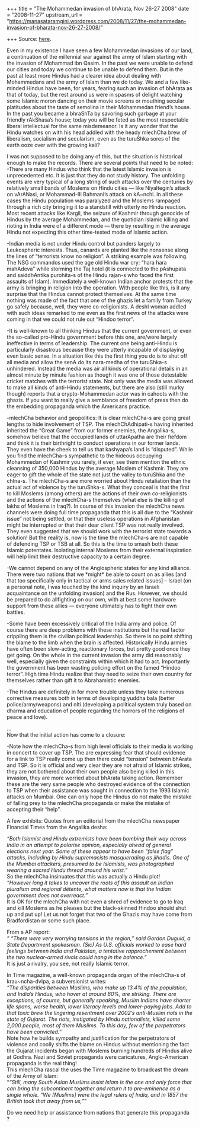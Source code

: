 +++
title = "The Mohammedan invasion of bhArata, Nov 26-27 2008"
date = "2008-11-27"
upstream_url = "https://manasataramgini.wordpress.com/2008/11/27/the-mohammedan-invasion-of-bharata-nov-26-27-2008/"

+++
Source: [here](https://manasataramgini.wordpress.com/2008/11/27/the-mohammedan-invasion-of-bharata-nov-26-27-2008/).

Even in my existence I have seen a few Mohammedan invasions of our land,
a continuation of the millennial war against the army of Islam starting
with the invasion of Mohammad ibn Qasim. In the past we were unable to
defend our cities and today we continue to be unable to defend them. But
in the past at least more Hindus had a clearer idea about dealing with
Mohammedans and the army of Islam than we do today. We and a few
like-minded Hindus have been, for years, fearing such an invasion of
bhArata as that of today, but the rest around us were in spasms of
delight watching some Islamic moron dancing on their movie screens or
mouthing secular platitudes about the taste of semolina in their
Mohammedan friend’s house. In the past you became a bhraShTa by savoring
such garbage at your friendly rAkShasa’s house; today you will be feted
as the most respectable liberal intellectual for the same misdemeanor.
Is it any wonder that the Hindu watches on with his head addled with the
heady mlechCha brew of liberalism, socialism and secularism, even as the
turuShka sores of the earth ooze over with the growing kali?

I was not supposed to be doing any of this, but the situation is
historical enough to make the records. There are several points that
need to be noted:  
-There are many Hindus who think that the latest Islamic invasion is
unprecedented etc. It is just that they do not study history. The
unfolding events are very typical of a long string of such attacks over
the centuries by relatively small bands of Moslems on Hindu cities —
like Niyaltegin’s attack on vArANasi, or Mohammad-III Bahmani’s attack
on kA\~nchi. In all these cases the Hindu population was paralyzed and
the Moslems rampaged through a rich city bringing it to a standstill
with utterly no Hindu reaction. Most recent attacks like Kargil, the
seizure of Kashmir through genocide of Hindus by the average Mohammedan,
and the quotidian Islamic killing and rioting in India were of a
different mode — there by resulting in the average Hindu not expecting
this other time-tested mode of Islamic action.

-Indian media is not under Hindu control but panders largely to
Leukospheric interests. Thus, canards are planted like the nonsense
along the lines of “terrorists know no religion”. A striking example was
following. The NSG commandos used the age old Hindu war cry: “hara hara
mahAdeva” while storming the Taj hotel (it is connected to the pAshupata
and saiddhAntika purohita-s of the Hindu rajan-s who faced the first
assaults of Islam). Immediately a well-known Indian anchor protests that
the army is bringing in religion into the operation. With people like
this, is it any surprise that the Hindus cannot protect themselves. At
the same time nothing was made of the fact that one of the ghazis let a
family from Turkey go safely because, well, they were co-religionists. A
deshI woman addled with such ideas remarked to me even as the first news
of the attacks were coming in that we could not rule out “Hindoo
terror”.

-It is well-known to all thinking Hindus that the current government, or
even the so-called pro-Hindu government before this one, are/were
largely ineffective in terms of leadership. The current one being
anti-Hindu is particularly disastrous because they were utterly
incapable of displaying even basic sense. In a situation like this the
first thing you do is to shut off all media and allow the senA do its
nara-medha of the turuShka-s unhindered. Instead the media was air all
kinds of operational details in an almost minute by minute fashion as
though it was one of those detestable cricket matches with the terrorist
state. Not only was the media was allowed to make all kinds of
anti-Hindu statements, but there are also (still murky though) reports
that a crypto-Mohammedan actor was in cahoots with the ghazis. If you
want to really give a semblance of freedom of press then do the
embedding propaganda which the Americans practice.

-mlechCha behavior and geopolitics: It is clear mlechCha-s are going
great lengths to hide involvement of TSP. The mlechChAdhipati-s having
inherited inherited the “Great Game” from our former enemies, the
Angalika-s, somehow believe that the occupied lands of uttarApatha are
their fiefdom and think it is their birthright to conduct operations in
our former lands. They even have the cheek to tell us that kashyapa’s
land is “disputed”. While you find the mlechCha-s sympathetic to the
hideous occupying Mohammedan of Kashmir you rarely, if ever, see them
mention the ethnic cleansing of 350,000 Hindus by the average Moslem of
Kashmir. They are eager to gift the whole of the state not just the
valley to turuShka and the chIna-s. The mlechCha-s are more worried
about Hindu retaliation than the actual act of violence by the
turuShka-s. What they conceal is that the first to kill Moslems (among
others) are the actions of their own co-religionists and the actions of
the mlechCha-s themselves (what else is the killing of lakhs of Moslems
in Iraq?). In course of this invasion the mlechCha news channels were
doing full time propaganda that this is all due to the “Kashmir issue”
not being settled, or that their useless operations in Afghanistan might
be interrupted or that their dear client TSP was not really involved.
They even suggested that we should work with the terrorist state towards
a solution! But the reality is, now is the time the mlechCha-s are not
capable of defending TSP or TSB at all. So this is the time to smash
both these Islamic potentates. Isolating internal Moslems from their
external inspiration will help limit their destructive capacity to a
certain degree.

-We cannot depend on any of the Anglospheric states for any kind
alliance. There were two nations that we \*might\* be able to count on
as allies \[and that too specifically only in tactical or arms sales
related issues\] – Israel (on a personal note, I was touched by the kind
inquiry by an Israeli acquaintance on the unfolding invasion) and the
Rus. However, we should be prepared to do allfighting on our own, with
at best some hardware support from these allies — everyone ultimately
has to fight their own battles.

-Some have been excessively critical of the India army and police. Of
course there are deep problems with these institutions but the real
factor crippling them is the civilian political leadership. So there is
no point shifting the blame to the limb when the brain is affected.
Historically Hindu armies have often been slow-acting, reactionary
forces, but pretty good once they get going. On the whole in the current
invasion the army did reasonably well, especially given the constraints
within which it had to act. Importantly the government has been wasting
policing effort on the famed “Hindoo terror”. High time Hindu realize
that they need to seize their own country for themselves rather than
gift it to Abrahamistic enemies.

-The Hindus are definitely in for more trouble unless they take numerous
corrective measures both in terms of developing yuddha bala (better
police/army/weapons) and nIti (developing a political system truly based
on dharma and education of people regarding the horrors of the religions
of peace and love).

…  
Now that the initial action has come to a closure:

-Note how the mlechCha-s from high level officials to their media is
working in concert to cover up TSP. The are expressing fear that should
evidence for a link to TSP really come up then there could “tension”
between bhArata and TSP. So it is official and very clear they are not
afraid of Islamic strikes, they are not bothered about their own people
also being killed in this invasion, they are more worried about bhArata
taking action. Remember these are the very same people who destroyed
evidence of the connection to TSP when their assistance was sought in
connection to the 1993 Islamic attacks on Mumbai. One can only hope the
Hindus do not make the mistake of falling prey to the mlechCha
propaganda or make the mistake of accepting their “help”.

A few exhibits: Quotes from an editorial from the mlechCha newspaper
Financial Times from the Angalika desha:

*“Both Islamist and Hindu extremists have been bombing their way across
India in an attempt to polarise opinion, especially ahead of general
elections next year. Some of these appear to have been “false flag”
attacks, including by Hindu supremacists masquerading as jihadis. One of
the Mumbai attackers, presumed to be Islamists, was photographed wearing
a sacred Hindu thread around his wrist.”*  
So the mlechCha insinuates that this was actually a Hindu plot!  
*“However long it takes to uncover the roots of this assault on Indian
pluralism and regional détente, what matters now is that the Indian
government does not overreact.”*  
It is OK for the mlechCha with not even a shred of evidence to go to
Iraq and kill Moslems as he pleases but the black-skinned Hindoo should
shut up and put up! Let us not forget that two of the Ghazis may have
come from Bradfordistan or some such place.

From a AP report:  
*” “There were very worrying tensions in the region,” said Gordon
Duguid, a State Department spokesman. (Sic) As U.S. officials worked to
ease hard feelings between India and Pakistan, a tentative rapprochement
between the two nuclear-armed rivals could hang in the balance.”*  
It is just a rivalry, you see, not really Islamic terror.

In Time magazine, a well-known propaganda organ of the mlechCha-s of
krau\~ncha-dvIpa, a subversionist writes:  
*“The disparities between Muslims, who make up 13.4% of the population,
and India’s Hindus, who hover at around 80%, are striking. There are
exceptions, of course, but generally speaking, Muslim Indians have
shorter life spans, worse health, lower literacy levels and lower-paying
jobs. Add to that toxic brew the lingering resentment over 2002’s
anti-Muslim riots in the state of Gujarat. The riots, instigated by
Hindu nationalists, killed some 2,000 people, most of them Muslims. To
this day, few of the perpetrators have been convicted.”*  
Note how he builds sympathy and justification for the perpetrators of
violence and coolly shifts the blame on Hindus without mentioning the
fact the Gujarat incidents began with Moslems burning hundreds of Hindus
alive at Godhra. Nazi and Soviet propaganda were caricatures,
Anglo-American propaganda is the real thing!  
This mlechCha rascal the uses the Time magazine to broadcast the dream
of the Army of Islam:  
“*“Still, many South Asian Muslims insist Islam is the one and only
force that can bring the subcontinent together and return it to
pre-eminence as a single whole. “We \[Muslims\] were the legal rulers of
India, and in 1857 the British took that away from us,”*”

Do we need help or assistance from nations that generate this propaganda
?

